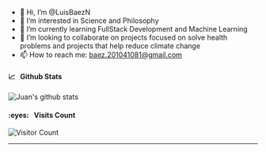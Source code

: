 - 👋 Hi, I’m @LuisBaezN
- 👀 I’m interested in Science and Philosophy 
- 🌱 I’m currently learning FullStack Development and Machine Learning
- 💞️ I’m looking to collaborate on projects focused on solve health problems and projects that help reduce climate change
- 📫 How to reach me: baez.201041081@gmail.com

<h4>📈&nbsp;&nbsp;&nbsp;Github Stats </h4>

![Juan's github stats](https://github-readme-stats.vercel.app/api?username=LuisBaezN&show_icons=true&theme=tokyonight)

<h4>:eyes:&nbsp;&nbsp;&nbsp;Visits Count</h4>

![Visitor Count](https://profile-counter.glitch.me/LuisBaezN/count.svg)
<hr />

<!---
LuisBaezN/LuisBaezN is a ✨ special ✨ repository because its `README.md` (this file) appears on your GitHub profile.
You can click the Preview link to take a look at your changes.
--->
